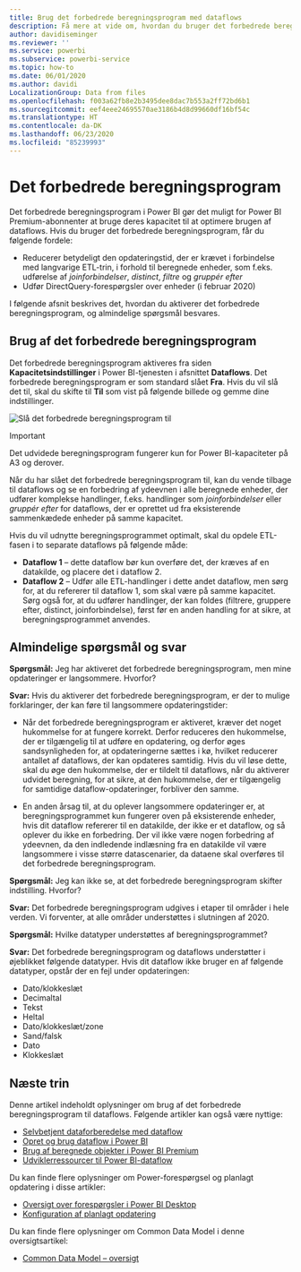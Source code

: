 ```yaml
---
title: Brug det forbedrede beregningsprogram med dataflows
description: Få mere at vide om, hvordan du bruger det forbedrede beregningsprogram i Power BI Premium med dataflows
author: davidiseminger
ms.reviewer: ''
ms.service: powerbi
ms.subservice: powerbi-service
ms.topic: how-to
ms.date: 06/01/2020
ms.author: davidi
LocalizationGroup: Data from files
ms.openlocfilehash: f003a62fb8e2b3495dee8dac7b553a2ff72bd6b1
ms.sourcegitcommit: eef4eee24695570ae3186b4d8d99660df16bf54c
ms.translationtype: HT
ms.contentlocale: da-DK
ms.lasthandoff: 06/23/2020
ms.locfileid: "85239993"
---
```

# <a name="the-enhanced-compute-engine"></a>Det forbedrede beregningsprogram

Det forbedrede beregningsprogram i Power BI gør det muligt for Power BI Premium-abonnenter at bruge deres kapacitet til at optimere brugen af dataflows. Hvis du bruger det forbedrede beregningsprogram, får du følgende fordele:

* Reducerer betydeligt den opdateringstid, der er krævet i forbindelse med langvarige ETL-trin, i forhold til beregnede enheder, som f.eks. udførelse af *joinforbindelser*, *distinct*, *filtre* og *gruppér efter*
* Udfør DirectQuery-forespørgsler over enheder (i februar 2020)

I følgende afsnit beskrives det, hvordan du aktiverer det forbedrede beregningsprogram, og almindelige spørgsmål besvares.


## <a name="using-the-enhanced-compute-engine"></a>Brug af det forbedrede beregningsprogram

Det forbedrede beregningsprogram aktiveres fra siden **Kapacitetsindstillinger** i Power BI-tjenesten i afsnittet **Dataflows**. Det forbedrede beregningsprogram er som standard slået **Fra**. Hvis du vil slå det til, skal du skifte til **Til** som vist på følgende billede og gemme dine indstillinger. 

![Slå det forbedrede beregningsprogram til](media/service-dataflows-enhanced-compute-engine/enhanced-compute-engine-01.png)

> [!IMPORTANT]
> Det udvidede beregningsprogram fungerer kun for Power BI-kapaciteter på A3 og derover.

Når du har slået det forbedrede beregningsprogram til, kan du vende tilbage til dataflows og se en forbedring af ydeevnen i alle beregnede enheder, der udfører komplekse handlinger, f.eks. handlinger som *joinforbindelser* eller *gruppér efter* for dataflows, der er oprettet ud fra eksisterende sammenkædede enheder på samme kapacitet. 

Hvis du vil udnytte beregningsprogrammet optimalt, skal du opdele ETL-fasen i to separate dataflows på følgende måde:

* **Dataflow 1** – dette dataflow bør kun overføre det, der kræves af en datakilde, og placere det i dataflow 2.
* **Dataflow 2** – Udfør alle ETL-handlinger i dette andet dataflow, men sørg for, at du refererer til dataflow 1, som skal være på samme kapacitet. Sørg også for, at du udfører handlinger, der kan foldes (filtrere, gruppere efter, distinct, joinforbindelse), først før en anden handling for at sikre, at beregningsprogrammet anvendes.

## <a name="common-questions-and-answers"></a>Almindelige spørgsmål og svar

**Spørgsmål:** Jeg har aktiveret det forbedrede beregningsprogram, men mine opdateringer er langsommere. Hvorfor?

**Svar:** Hvis du aktiverer det forbedrede beregningsprogram, er der to mulige forklaringer, der kan føre til langsommere opdateringstider:

 - Når det forbedrede beregningsprogram er aktiveret, kræver det noget hukommelse for at fungere korrekt. Derfor reduceres den hukommelse, der er tilgængelig til at udføre en opdatering, og derfor øges sandsynligheden for, at opdateringerne sættes i kø, hvilket reducerer antallet af dataflows, der kan opdateres samtidig. Hvis du vil løse dette, skal du øge den hukommelse, der er tildelt til dataflows, når du aktiverer udvidet beregning, for at sikre, at den hukommelse, der er tilgængelig for samtidige dataflow-opdateringer, forbliver den samme.

 - En anden årsag til, at du oplever langsommere opdateringer er, at beregningsprogrammet kun fungerer oven på eksisterende enheder, hvis dit dataflow refererer til en datakilde, der ikke er et dataflow, og så oplever du ikke en forbedring. Der vil ikke være nogen forbedring af ydeevnen, da den indledende indlæsning fra en datakilde vil være langsommere i visse større datascenarier, da dataene skal overføres til det forbedrede beregningsprogram.  

**Spørgsmål:** Jeg kan ikke se, at det forbedrede beregningsprogram skifter indstilling. Hvorfor?

**Svar:** Det forbedrede beregningsprogram udgives i etaper til områder i hele verden. Vi forventer, at alle områder understøttes i slutningen af 2020.

**Spørgsmål:** Hvilke datatyper understøttes af beregningsprogrammet?

**Svar:** Det forbedrede beregningsprogram og dataflows understøtter i øjeblikket følgende datatyper. Hvis dit dataflow ikke bruger en af følgende datatyper, opstår der en fejl under opdateringen:

* Dato/klokkeslæt
* Decimaltal
* Tekst
* Heltal
* Dato/klokkeslæt/zone
* Sand/falsk
* Dato
* Klokkeslæt

## <a name="next-steps"></a>Næste trin

Denne artikel indeholdt oplysninger om brug af det forbedrede beregningsprogram til dataflows. Følgende artikler kan også være nyttige:

* [Selvbetjent dataforberedelse med dataflow](service-dataflows-overview.md)
* [Opret og brug dataflow i Power BI](service-dataflows-create-use.md)
* [Brug af beregnede objekter i Power BI Premium](service-dataflows-computed-entities-premium.md)
* [Udviklerressourcer til Power BI-dataflow](service-dataflows-developer-resources.md)

Du kan finde flere oplysninger om Power-forespørgsel og planlagt opdatering i disse artikler:
* [Oversigt over forespørgsler i Power BI Desktop](desktop-query-overview.md)
* [Konfiguration af planlagt opdatering](../connect-data/refresh-scheduled-refresh.md)

Du kan finde flere oplysninger om Common Data Model i denne oversigtsartikel:
* [Common Data Model – oversigt](https://docs.microsoft.com/powerapps/common-data-model/overview)
